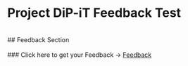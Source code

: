 
# Project DiP-iT Feedback Test
<br>## Feedback Section  <br><br>### Click here to get your Feedback -> [Feedback](../../wiki/feedback)  